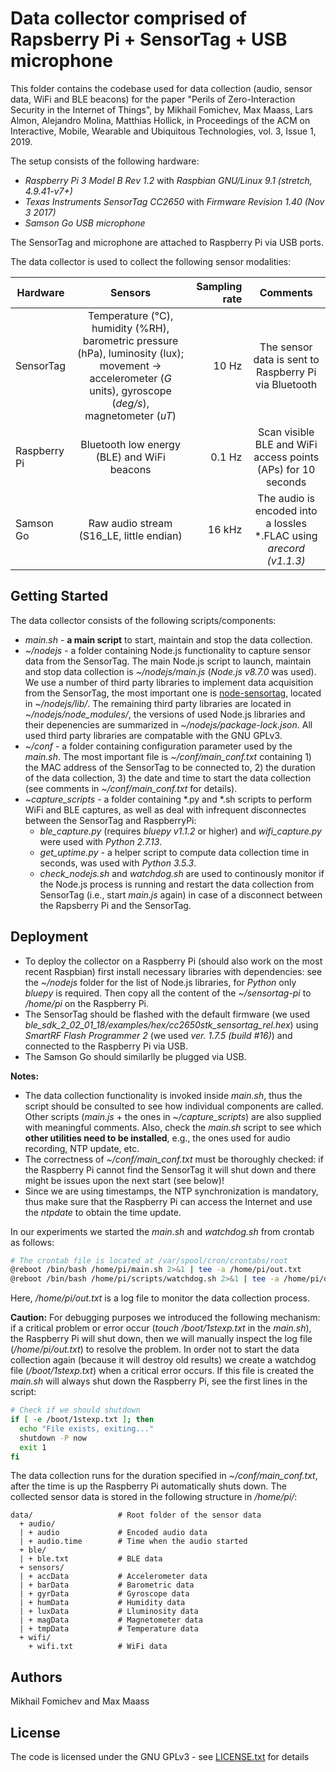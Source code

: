 # Data collector comprised of Rapsberry Pi + SensorTag + USB microphone

This folder contains the codebase used for data collection (audio, sensor data, WiFi and BLE beacons) for the paper "Perils of Zero-Interaction Security in the Internet of Things", by Mikhail Fomichev, Max Maass, Lars Almon, Alejandro Molina, Matthias Hollick, in Proceedings of the ACM on Interactive, Mobile, Wearable and Ubiquitous Technologies, vol. 3, Issue 1, 2019. 

The setup consists of the following hardware:

* *Raspberry Pi 3 Model B Rev 1.2* with *Raspbian GNU/Linux 9.1 (stretch, 4.9.41-v7+)*
* *Texas Instruments SensorTag CC2650* with *Firmware Revision 1.40 (Nov 3 2017)*
* *Samson Go USB microphone*

The SensorTag and microphone are attached to Raspberry Pi via USB ports.

The data collector is used to collect the following sensor modalities:

| **Hardware**      | **Sensors**       | **Sampling rate**  | **Comments** |
| ------------- |:-------------:| -----:|:-----------------------:|
| SensorTag      | Temperature (°C), humidity (%RH), barometric pressure (hPa), luminosity (lux);  movement -> accelerometer (*G* units), gyroscope (*deg/s*), magnetometer (*uT*) | 10 Hz |         The sensor data is sent to Raspberry Pi via Bluetooth             |
| Raspberry Pi      | Bluetooth low energy (BLE) and WiFi beacons      |   0.1 Hz |  Scan visible BLE and WiFi access points (APs) for 10 seconds     |
| Samson Go | Raw audio stream (S16_LE, little endian)    |    16 kHz |     The audio is encoded into a lossles *.FLAC using *arecord (v1.1.3)*


## Getting Started

The data collector consists of the following scripts/components:

* *main.sh* - **a main script** to start, maintain and stop the data collection. 
* *~/nodejs* - a folder containing Node.js functionality to capture sensor data from the SensorTag. The main Node.js script to launch, maintain and stop data collection is *~/nodejs/main.js* (*Node.js v8.7.0* was used). We use a number of third party libraries to implement data acquisition from the SensorTag, the most important one is [node-sensortag](https://github.com/sandeepmistry/node-sensortag), located in  *~/nodejs/lib/*. The remaining third party libraries are located in *~/nodejs/node_modules/*, the versions of used Node.js libraries and their depenencies are summarized in *~/nodejs/package-lock.json*. All used third party libraries are compatable with the GNU GPLv3. 
* *~/conf* - a folder containing configuration parameter used by the *main.sh*. The most important file is *~/conf/main_conf.txt* containing 1) the MAC address of the SensorTag to be connected to, 2) the duration of the data collection, 3) the date and time to start the data collection (see comments in *~/conf/main_conf.txt* for details). 
* *~capture_scripts* - a folder containing *.py and *.sh scripts to perform WiFi and BLE captures, as well as deal with infrequent disconnectes between the SensorTag and RaspberryPi:
    * *ble_capture.py* (requires *bluepy v1.1.2* or higher) and *wifi_capture.py* were used with *Python 2.7.13*.
    * *get_uptime.py* - a helper script to compute data collection time in seconds, was used with *Python 3.5.3*.
    * *check_nodejs.sh* and *watchdog.sh* are used to continously monitor if the Node.js process is running and restart the data collection from SensorTag (i.e., start *main.js* again) in case of a disconnect between the Rapsberry Pi and the SensorTag. 


## Deployment

* To deploy the collector on a Raspberry Pi (should also work on the most recent Raspbian) first install necessary libraries with dependencies: see the *~/nodejs* folder for the list of Node.js libraries, for *Python* only *bluepy* is required. Then copy all the content of the *~/sensortag-pi* to */home/pi* on the Raspberry Pi. 
* The SensorTag should be flashed with the default firmware (we used *ble_sdk_2_02_01_18/examples/hex/cc2650stk_sensortag_rel.hex*) using *SmartRF Flash Programmer 2* (we used *ver. 1.7.5 (build #16)*) and connected to the Raspberry Pi via USB. 
* The Samson Go should similarlly be plugged via USB.


**Notes:** 

* The data collection functionality is invoked inside *main.sh*, thus the script should be consulted to see how individual components are called. Other scripts (*main.js* + the ones in *~/capture_scripts*) are also supplied with meaningful  comments. Also, check the *main.sh* script to see which **other utilities need to be installed**, e.g., the ones used for audio recording, NTP update, etc.    
* The correctness of *~/conf/main_conf.txt* must be thoroughly checked: if the Raspberry Pi cannot find the SensorTag it will shut down and there might be issues upon the next start (see below)!
* Since we are using timestamps, the NTP synchronization is mandatory, thus make sure that the Raspberry Pi can access the Internet and use the *ntpdate* to obtain the time update. 

In our experiments we started the *main.sh* and *watchdog.sh* from crontab as follows:

```bash
# The crontab file is located at /var/spool/cron/crontabs/root
@reboot /bin/bash /home/pi/main.sh 2>&1 | tee -a /home/pi/out.txt
@reboot /bin/bash /home/pi/scripts/watchdog.sh 2>&1 | tee -a /home/pi/out.txt
```
Here, */home/pi/out.txt* is a log file to monitor the data collection process. 

**Caution:** For debugging purposes we introduced the following mechanism: if a critical problem or error occur (*touch /boot/1stexp.txt* in the *main.sh*), the Raspberry Pi will shut down, then we will manually inspect the log file (*/home/pi/out.txt*) to resolve the problem. 
In order not to start the data collection again (because it will destroy old results) we create a watchdog file (*/boot/1stexp.txt*) when a critical error occurs. If this file is created the *main.sh* will always shut down the Raspberry Pi, see the first lines in the script: 


```bash
# Check if we should shutdown
if [ -e /boot/1stexp.txt ]; then
  echo "File exists, exiting..."
  shutdown -P now
  exit 1
fi
```

The data collection runs for the duration specified in *~/conf/main_conf.txt*, after the time is up the Raspberry Pi automatically shuts down. The collected sensor data is stored in the following structure in */home/pi/*:

```
data/                   # Root folder of the sensor data
  + audio/
  | + audio             # Encoded audio data
  | + audio.time        # Time when the audio started
  + ble/
  | + ble.txt           # BLE data
  + sensors/
  | + accData           # Accelerometer data
  | + barData           # Barometric data
  | + gyrData           # Gyroscope data
  | + humData           # Humidity data
  | + luxData           # Lluminosity data
  | + magData           # Magnetometer data
  | + tmpData           # Temperature data
  + wifi/
    + wifi.txt          # WiFi data
```


## Authors

Mikhail Fomichev and Max Maass


## License

The code is licensed under the GNU GPLv3 - see [LICENSE.txt](https://dev.seemoo.tu-darmstadt.de/zia/evaluation-public/blob/master/LICENSE.txt) for details
